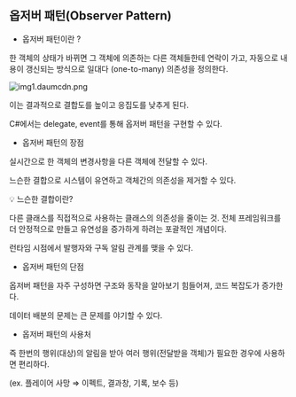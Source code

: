 ## 옵저버 패턴(Observer Pattern)

- 옵저버 패턴이란 ?

한 객체의 상태가 바뀌면 그 객체에 의존하는 다른 객체들한테 연락이 가고, 자동으로 내용이 갱신되는 방식으로 일대다 (one-to-many) 의존성을 정의한다.

![img1.daumcdn.png](https://prod-files-secure.s3.us-west-2.amazonaws.com/d20c9398-3a12-4aae-86e9-5b02a25b9a6f/3cebc974-ef16-47fe-8c95-c2d86c325f9d/img1.daumcdn.png)

이는 결과적으로 결합도를 높이고 응집도를 낮추게 된다.

C#에서는 delegate, event를 통해 옵저버 패턴을 구현할 수 있다.

- 옵저버 패턴의 장점

실시간으로 한 객체의 변경사항을 다른 객체에 전달할 수 있다.

느슨한 결합으로 시스템이 유연하고 객체간의 의존성을 제거할 수 있다.

<aside>
💡 느슨한 결합이란?

다른 클래스를 직접적으로 사용하는 클래스의 의존성을 줄이는 것.
전체 프레임워크를 더 안정적으로 만들고 유연성을 증가하게 하려는 포괄적인 개념이다.

</aside>

런타임 시점에서 발행자와 구독 알림 관계를 맺을 수 있다.

- 옵저버 패턴의 단점

옵저버 패턴을 자주 구성하면 구조와 동작을 알아보기 힘들어져, 코드 복잡도가 증가한다.

데이터 배분의 문제는 큰 문제를 야기할 수 있다.

- 옵저버 패턴의 사용처

즉 한번의 행위(대상)의 알림을 받아 여러 행위(전달받을 객체)가 필요한 경우에 사용하면 편리하다.

(ex. 플레이어 사망 ⇒ 이펙트, 결과창, 기록, 보수 등)